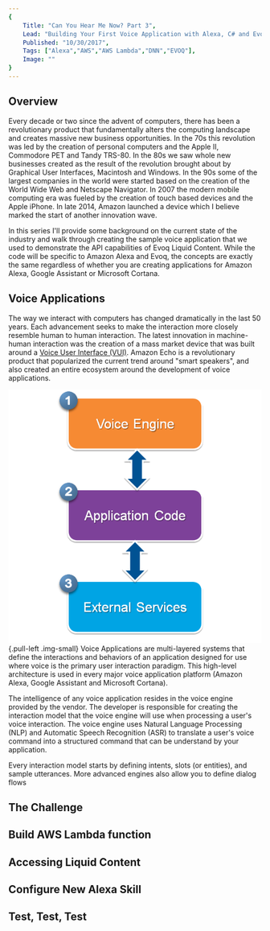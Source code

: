 ```yaml
---
{
    Title: "Can You Hear Me Now? Part 3",
    Lead: "Building Your First Voice Application with Alexa, C# and Evoq Liquid Content",
    Published: "10/30/2017",
    Tags: ["Alexa","AWS","AWS Lambda","DNN","EVOQ"],
    Image: ""
}
---
```


## Overview

Every decade or two since the advent of computers, there has been a revolutionary product that fundamentally alters the computing landscape and creates massive new business opportunities. In the 70s this revolution was led by the creation of personal computers and the Apple II, Commodore PET and Tandy TRS-80.  In the 80s we saw whole new businesses created as the result of the revolution brought about by Graphical User Interfaces, Macintosh and Windows. In the 90s some of the largest companies in the world were started based on the creation of the World Wide Web and Netscape Navigator. In 2007 the modern mobile computing era was fueled by the creation of touch based devices and the Apple iPhone. In late 2014, Amazon launched a device which I believe marked the start of another innovation wave.

In this series I'll provide some background on the current state of the industry and walk through creating the sample voice application that we used to demonstrate the API capabilities of Evoq Liquid Content. While the code will be specific to Amazon Alexa and Evoq, the concepts are exactly the same regardless of whether you are creating applications for Amazon Alexa, Google Assistant or Microsoft Cortana.

## Voice Applications

The way we interact with computers has changed dramatically in the last 50 years. Each advancement seeks to make the interaction more closely resemble human to human interaction. The latest innovation in machine-human interaction was the creation of a mass market device that was built around a [Voice User Interface (VUI)](https://en.wikipedia.org/wiki/Voice_user_interface). Amazon Echo is a revolutionary product that popularized the current trend around "smart speakers", and also created an entire ecosystem around the development of voice applications.

![Voice Application architecture](/assets/image/alexa-skill/alexa-skill-architecture.png){.pull-left .img-small}
Voice Applications are multi-layered systems that define the interactions and behaviors of an application designed for use where voice is the primary user interaction paradigm. This high-level architecture is used in every major voice application platform (Amazon Alexa, Google Assistant and Microsoft Cortana).

The intelligence of any voice application resides in the voice engine provided by the vendor. The developer is responsible for creating the interaction model that the voice engine will use when processing a user's voice interaction. The voice engine uses Natural Language Processing (NLP) and Automatic Speech Recognition (ASR) to translate a user's voice command into a structured command that can be understand by your application.

Every interaction model starts by defining intents, slots (or entities), and sample utterances. More advanced engines also allow you to define dialog flows 

## The Challenge

## Build AWS Lambda function

## Accessing Liquid Content

## Configure New Alexa Skill

## Test, Test, Test 
